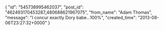  {
   "id": "545738995462037",
   "post_id": "462493170453287_480688621967075",
   "from_name": "Adam Thomas",
   "message": "I concur exactly Dory babe...100%",
   "created_time": "2013-08-06T23:27:32+0000"
 }
